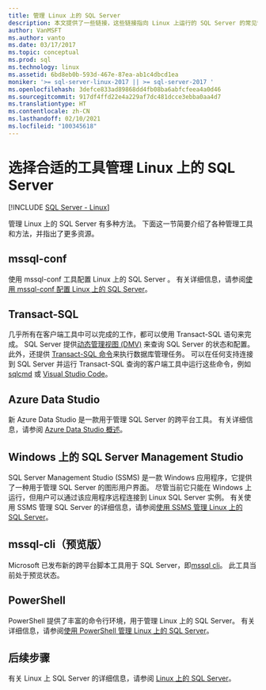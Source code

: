 ```yaml
---
title: 管理 Linux 上的 SQL Server
description: 本文提供了一些链接，这些链接指向 Linux 上运行的 SQL Server 的常见管理任务和工具。
author: VanMSFT
ms.author: vanto
ms.date: 03/17/2017
ms.topic: conceptual
ms.prod: sql
ms.technology: linux
ms.assetid: 6bd8eb0b-593d-467e-87ea-ab1c4dbcd1ea
moniker: '>= sql-server-linux-2017 || >= sql-server-2017 '
ms.openlocfilehash: 3defce833ad89868dd4fb08ba6abfcfeea4a0d46
ms.sourcegitcommit: 917df4ffd22e4a229af7dc481dcce3ebba0aa4d7
ms.translationtype: HT
ms.contentlocale: zh-CN
ms.lasthandoff: 02/10/2021
ms.locfileid: "100345618"
---
```

# <a name="choose-the-right-tool-to-manage-sql-server-on-linux"></a>选择合适的工具管理 Linux 上的 SQL Server

[!INCLUDE [SQL Server - Linux](../includes/applies-to-version/sql-linux.md)]

管理 Linux 上的 SQL Server 有多种方法。 下面这一节简要介绍了各种管理工具和方法，并指出了更多资源。

## <a name="mssql-conf"></a>mssql-conf 

使用 mssql-conf 工具配置 Linux 上的 SQL Server  。 有关详细信息，请参阅[使用 mssql-conf 配置 Linux 上的 SQL Server](sql-server-linux-configure-mssql-conf.md)。

## <a name="transact-sql"></a>Transact-SQL

几乎所有在客户端工具中可以完成的工作，都可以使用 Transact-SQL 语句来完成。 SQL Server 提供[动态管理视图 (DMV)](../relational-databases/system-dynamic-management-views/system-dynamic-management-views.md) 来查询 SQL Server 的状态和配置。 此外，还提供 [Transact-SQL 命令](../t-sql/language-reference.md)来执行数据库管理任务。 可以在任何支持连接到 SQL Server 并运行 Transact-SQL 查询的客户端工具中运行这些命令，例如 [sqlcmd](sql-server-linux-setup-tools.md) 或 [Visual Studio Code](../tools/visual-studio-code/sql-server-develop-use-vscode.md)。

## <a name="azure-data-studio"></a>Azure Data Studio

新 Azure Data Studio 是一款用于管理 SQL Server 的跨平台工具。 有关详细信息，请参阅 [Azure Data Studio 概述](../azure-data-studio/what-is-azure-data-studio.md)。

## <a name="sql-server-management-studio-on-windows"></a>Windows 上的 SQL Server Management Studio

SQL Server Management Studio (SSMS) 是一款 Windows 应用程序，它提供了一种用于管理 SQL Server 的图形用户界面。 尽管当前它只能在 Windows 上运行，但用户可以通过该应用程序远程连接到 Linux SQL Server 实例。 有关使用 SSMS 管理 SQL Server 的详细信息，请参阅[使用 SSMS 管理 Linux 上的 SQL Server](sql-server-linux-manage-ssms.md)。

## <a name="mssql-cli-preview"></a>mssql-cli（预览版）

Microsoft 已发布新的跨平台脚本工具用于 SQL Server，即[mssql cli](https://blogs.technet.microsoft.com/dataplatforminsider/2017/12/12/try-mssql-cli-a-new-interactive-command-line-tool-for-sql-server/)。 此工具当前处于预览状态。

## <a name="powershell"></a>PowerShell

PowerShell 提供了丰富的命令行环境，用于管理 Linux 上的 SQL Server。 有关详细信息，请参阅[使用 PowerShell 管理 Linux 上的 SQL Server](sql-server-linux-manage-powershell.md)。

## <a name="next-steps"></a>后续步骤

有关 Linux 上 SQL Server 的详细信息，请参阅 [Linux 上的 SQL Server](sql-server-linux-overview.md)。